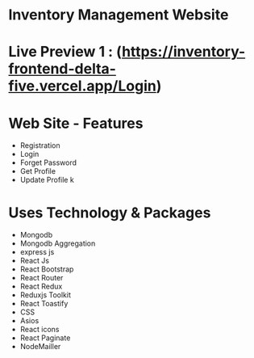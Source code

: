 #     Inventory Management Website 

# Live Preview 1 :  (https://inventory-frontend-delta-five.vercel.app/Login)

<!-- ![myimage-alt-tag](https://i.postimg.cc/d14tyNT0/dashboard.png)
![myimage-alt-tag](https://i.postimg.cc/NF8M0G7W/profile.png)
![myimage-alt-tag](https://i.postimg.cc/Pr2XVR6z/createtask.png)
![myimage-alt-tag](https://i.postimg.cc/8PPDvb1F/newtask.png) -->
# Web Site - Features
- Registration
- Login 
- Forget Password
- Get Profile
- Update Profile k

# Uses Technology & Packages 
- Mongodb
- Mongodb Aggregation
- express js
- React Js
- React Bootstrap 
- React Router 
- React Redux
- Reduxjs Toolkit
- React Toastify
- CSS 
- Asios
- React icons 
- React Paginate
- NodeMailler
